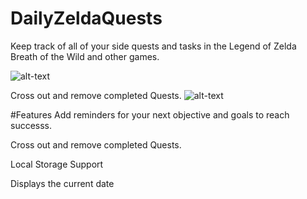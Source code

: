 # DailyZeldaQuests
Keep track of all of your side quests and tasks in the Legend of Zelda Breath of the Wild and other games.

![alt-text](https://github.com/Noah670/DailyZeldaQuests/blob/master/display/DailyZeldaQuests.png)

Cross out and remove completed Quests.
![alt-text](https://github.com/Noah670/DailyZeldaQuests/blob/master/display/DailyZeldaQuestsDemo.gif)

#Features 
Add reminders for your next objective and goals to reach successs.

Cross out and remove completed Quests.

Local Storage Support

Displays the current date




